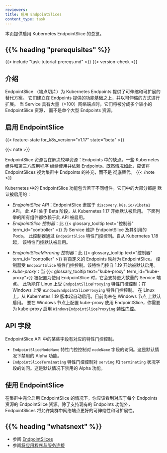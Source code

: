 ```yaml
---
reviewers:
title: 启用 EndpointSlices
content_type: task
---
```


<!--
reviewers:
- bowei
- freehan
title: Enabling EndpointSlices
content_type: task
-->

<!-- overview -->

<!--
This page provides an overview of enabling EndpointSlices in Kubernetes.
-->
本页提供启用 Kubernetes EndpointSlice 的总览。

## {{% heading "prerequisites" %}}

{{< include "task-tutorial-prereqs.md" >}} {{< version-check >}}

<!-- steps -->

<!--
## Introduction

EndpointSlices provide a scalable and extensible alternative to Endpoints in
Kubernetes. They build on top of the base of functionality provided by Endpoints
and extend that in a scalable way. When Services have a large number (>100) of
network endpoints, they will be split into multiple smaller EndpointSlice
resources instead of a single large Endpoints resource.
-->
## 介绍

EndpointSlice （端点切片）为 Kubernetes Endpoints 提供了可伸缩和可扩展的替代方案。
它们建立在 Endpoints 提供的功能基础之上，并以可伸缩的方式进行扩展。
当 Service 具有大量（>100）网络端点时，它们将被分成多个较小的 EndpointSlice 资源，
而不是单个大型 Endpoints 资源。

<!--
## Enabling EndpointSlices
-->
## 启用 EndpointSlice

{{< feature-state for_k8s_version="v1.17" state="beta" >}}

{{< note >}}
<!--
The EndpointSlice resource was designed to address shortcomings in a earlier
resource: Endpoints. Some Kubernetes components and third-party applications
continue to use and rely on Endpoints. Whilst that remains the case,
EndpointSlices should be seen as an addition to Endpoints in a cluster, not as
an outright replacement.
-->
EndpointSlice 资源旨在解决较早资源：Endpoints 中的缺点。一些 Kubernetes 组件和第三方应用程序
继续使用并依赖 Endpoints。既然情况如此，应该将 EndpointSlices 视为集群中 Endpoints 的补充，而不是
彻底替代。
{{< /note >}}

<!--
EndpointSlice functionality in Kubernetes is made up of several different
components, most are enabled by default:
-->
Kubernetes 中的 EndpointSlice 功能包含若干不同组件。它们中的大部分都是
默认被启用的：

<!--
* _The EndpointSlice API_: EndpointSlices are part of the
  `discovery.k8s.io/v1beta1` API. This is beta and enabled by default since
  Kubernetes 1.17. All components listed below are dependent on this API being
  enabled.
* _The EndpointSlice Controller_: This {{< glossary_tooltip text="controller"
  term_id="controller" >}} maintains EndpointSlices for Services and the Pods
  they reference. This is controlled by the `EndpointSlice` feature gate. It has
  been enabled by default since Kubernetes 1.18.
-->
* _EndpointSlice API_：EndpointSlice 隶属于 `discovery.k8s.io/v1beta1` API。
  此 API 处于 Beta 阶段，从 Kubernetes 1.17 开始默认被启用。
  下面列举的所有组件都依赖于此 API 被启用。
* _EndpointSlice 控制器_：此 {{< glossary_tooltip text="控制器" term_id="controller" >}}
  为 Service  维护 EndpointSlice 及其引用的 Pods。
  此控制器通过 `EndpointSlice` 特性门控控制。自从 Kubernetes 1.18 起，
  该特性门控默认被启用。

<!--
* _The EndpointSliceMirroring Controller_: This {{< glossary_tooltip
  text="controller" term_id="controller" >}} mirrors custom Endpoints to
  EndpointSlices. This is controlled by the `EndpointSlice` feature gate. It has
  been enabled by default since Kubernetes 1.19.
* _Kube-Proxy_: When {{< glossary_tooltip text="kube-proxy" term_id="kube-proxy">}}
  is configured to use EndpointSlices, it can support higher numbers of Service
  endpoints. This is controlled by the `EndpointSliceProxying` feature gate on
  Linux and `WindowsEndpointSliceProxying` on Windows. It has been enabled by
  default on Linux since Kubernetes 1.19. It is not enabled by default for
  Windows nodes. To configure kube-proxy to use EndpointSlices on Windows, you
  can enable the `WindowsEndpointSliceProxying` [feature
  gate](/docs/reference/command-line-tools-reference/feature-gates/) on
  kube-proxy.
-->
* _EndpointSliceMirroring 控制器_：此 {{< glossary_tooltip text="控制器" term_id="controller" >}}
  将自定义的 Endpoints 映射为 EndpointSlice。
  控制器受 `EndpointSlice` 特性门控控制。该特性门控自 1.19 开始被默认启用。
* _kube-proxy_：当 {{< glossary_tooltip text="kube-proxy" term_id="kube-proxy">}}
  被配置为使用 EndpointSlice 时，它会支持更大数量的 Service 端点。
  此功能在 Linux 上受 `EndpointSliceProxying` 特性门控控制；在 Windows 上受
  `WindowsEndpointSliceProxying` 特性门控控制。
  在 Linux 上，从 Kubernetes 1.19 版本起自动启用。目前尚未在 Windows 节点
  上默认启用。
  要在 Windows 节点上配置 kube-proxy 使用 EndpointSlice，你需要为 kube-proxy 启用
  `WindowsEndpointSliceProxying`
  [特性门控](/zh/docs/reference/command-line-tools-reference/feature-gates/)。


<!--
## API fields

Some fields in the EndpointSlice API are feature-gated.

- The `EndpointSliceNodeName` feature gate controls access to the `nodeName`
  field. This is an alpha feature that is disabled by default.
- The `EndpointSliceTerminating` feature gate controls access to the `serving`
  and `terminating` condition fields. This is an alpha feature that is disabled
  by default.
-->
## API 字段

EndpointSlice API 中的某些字段有对应的特性门控控制。

- `EndpointSliceNodeName` 特性门控控制对 `nodeName` 字段的访问。这是默认情况下禁用的 Alpha 功能。
- `EndpointSliceTerminating` 特性门控控制对 `serving` 和 `terminating` 状况字段的访问。这是默认情况下禁用的 Alpha 功能。

<!--
## Using Endpoint Slices

With EndpointSlices fully enabled in your cluster, you should see corresponding
EndpointSlice resources for each Endpoints resource. In addition to supporting
existing Endpoints functionality, EndpointSlices will allow for greater
scalability and extensibility of network endpoints in your cluster.
-->
## 使用 EndpointSlice

在集群中完全启用 EndpointSlice 的情况下，你应该看到对应于每个
Endpoints 资源的 EndpointSlice 资源。除了支持现有的 Endpoints 功能外，
EndpointSlices 将允许集群中网络端点更好的可伸缩性和可扩展性。

<!--
## {{% heading "whatsnext" %}}


* Read about [EndpointSlices](/docs/concepts/services-networking/endpoint-slices/)
* Read [Connecting Applications with Services](/docs/concepts/services-networking/connect-applications-service/)
-->
## {{% heading "whatsnext" %}}


* 参阅 [EndpointSlices](/docs/concepts/services-networking/endpoint-slices/)
* 参阅[将应用程序与服务连接](/docs/concepts/services-networking/connect-applications-service/)
